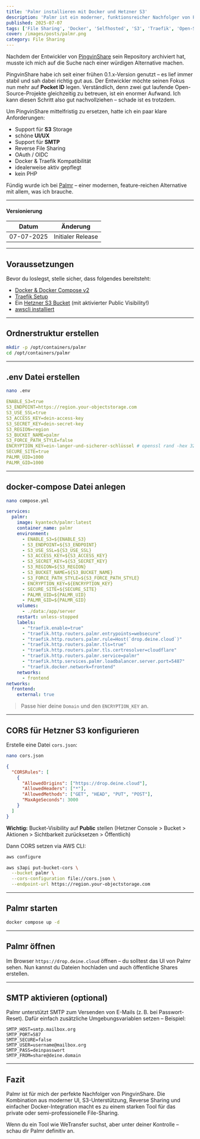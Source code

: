 ```yaml
---
title: 'Palmr installieren mit Docker und Hetzner S3'
description: 'Palmr ist ein moderner, funktionsreicher Nachfolger von PingvinShare mit Support für S3, SMTP, Reverse Sharing und vielem mehr.'
published: 2025-07-07
tags: ['File Sharing', 'Docker', 'Selfhosted', 'S3', 'Traefik', 'Open-Source']
cover: /images/posts/palmr.png
category: File Sharing
---
```


Nachdem der Entwickler von [PingvinShare](https://github.com/stonith404/pingvin-share) sein Repository archiviert hat, musste ich mich auf die Suche nach einer würdigen Alternative machen.

PingvinShare habe ich seit einer frühen 0.1.x-Version genutzt – es lief immer stabil und sah dabei richtig gut aus. Der Entwickler möchte seinen Fokus nun mehr auf **Pocket ID** legen. Verständlich, denn zwei gut laufende Open-Source-Projekte gleichzeitig zu betreuen, ist ein enormer Aufwand. Ich kann diesen Schritt also gut nachvollziehen – schade ist es trotzdem.

Um PingvinShare mittelfristig zu ersetzen, hatte ich ein paar klare Anforderungen:


- Support für **S3** Storage
- schöne **UI/UX**
- Support für **SMTP**
- Reverse File Sharing 
- OAuth / OIDC
- Docker & Traefik Kompatibilität
- idealerweise aktiv gepflegt
- kein PHP

Fündig wurde ich bei [Palmr](https://github.com/kyantech/Palmr) – einer modernen, feature-reichen Alternative mit allem, was ich brauche.

---

#### Versionierung
Datum | Änderung
--|--
07-07-2025| Initialer Release

---

## Voraussetzungen

Bevor du loslegst, stelle sicher, dass folgendes bereitsteht:

- [Docker & Docker Compose v2](/posts/server-setup#5-docker-und-docker-compose)
- [Traefik Setup](/posts/traefik)
- Ein [Hetzner S3 Bucket](https://docs.hetzner.com/de/storage-box/konsoleh/s3/) (mit aktivierter Public Visibility!)
- [awscli installiert](https://docs.aws.amazon.com/cli/latest/userguide/getting-started-install.html)

---

## Ordnerstruktur erstellen

```bash
mkdir -p /opt/containers/palmr
cd /opt/containers/palmr
````

---

## .env Datei erstellen

```bash
nano .env
```

```yaml
ENABLE_S3=true
S3_ENDPOINT=https://region.your-objectstorage.com
S3_USE_SSL=true
S3_ACCESS_KEY=dein-access-key
S3_SECRET_KEY=dein-secret-key
S3_REGION=region
S3_BUCKET_NAME=palmr
S3_FORCE_PATH_STYLE=false
ENCRYPTION_KEY=ein-langer-und-sicherer-schlüssel # openssl rand -hex 32
SECURE_SITE=true
PALMR_UID=1000
PALMR_GID=1000
```

---

## docker-compose Datei anlegen

```bash
nano compose.yml
```

```yaml title="compose.yml"
services:
  palmr:
    image: kyantech/palmr:latest
    container_name: palmr
    environment:
      - ENABLE_S3=${ENABLE_S3}
      - S3_ENDPOINT=${S3_ENDPOINT}
      - S3_USE_SSL=${S3_USE_SSL}
      - S3_ACCESS_KEY=${S3_ACCESS_KEY}
      - S3_SECRET_KEY=${S3_SECRET_KEY}
      - S3_REGION=${S3_REGION}
      - S3_BUCKET_NAME=${S3_BUCKET_NAME}
      - S3_FORCE_PATH_STYLE=${S3_FORCE_PATH_STYLE}
      - ENCRYPTION_KEY=${ENCRYPTION_KEY}
      - SECURE_SITE=${SECURE_SITE}
      - PALMR_UID=${PALMR_UID}
      - PALMR_GID=${PALMR_GID}
    volumes:
      - ./data:/app/server
    restart: unless-stopped
    labels:
      - "traefik.enable=true"
      - "traefik.http.routers.palmr.entrypoints=websecure"
      - "traefik.http.routers.palmr.rule=Host(`drop.deine.cloud`)"
      - "traefik.http.routers.palmr.tls=true"
      - "traefik.http.routers.palmr.tls.certresolver=cloudflare"
      - "traefik.http.routers.palmr.service=palmr"
      - "traefik.http.services.palmr.loadbalancer.server.port=5487"
      - "traefik.docker.network=frontend"
    networks:
      - frontend
networks:
  frontend:
    external: true
```

> Passe hier deine `Domain` und den `ENCRYPTION_KEY` an.

---

## CORS für Hetzner S3 konfigurieren

Erstelle eine Datei `cors.json`:

```bash
nano cors.json
```

```json
{
  "CORSRules": [
    {
      "AllowedOrigins": ["https://drop.deine.cloud"],
      "AllowedHeaders": ["*"],
      "AllowedMethods": ["GET", "HEAD", "PUT", "POST"],
      "MaxAgeSeconds": 3000
    }
  ]
}
```

**Wichtig:** Bucket-Visibility auf **Public** stellen (Hetzner Console > Bucket > Aktionen > Sichtbarkeit zurücksetzen > Öffentlich)

Dann CORS setzen via AWS CLI:

```bash
aws configure
```

```bash
aws s3api put-bucket-cors \
  --bucket palmr \
  --cors-configuration file://cors.json \
  --endpoint-url https://region.your-objectstorage.com
```

---

## Palmr starten

```bash
docker compose up -d
```

---

## Palmr öffnen

Im Browser `https://drop.deine.cloud` öffnen – du solltest das UI von Palmr sehen. Nun kannst du Dateien hochladen und auch öffentliche Shares erstellen.

---

## SMTP aktivieren (optional)

Palmr unterstützt SMTP zum Versenden von E-Mails (z. B. bei Passwort-Reset). Dafür einfach zusätzliche Umgebungsvariablen setzen – Beispiel:

```env
SMTP_HOST=smtp.mailbox.org
SMTP_PORT=587
SMTP_SECURE=false
SMTP_USER=username@mailbox.org
SMTP_PASS=deinpasswort
SMTP_FROM=share@deine.domain
```

---

## Fazit

Palmr ist für mich der perfekte Nachfolger von PingvinShare. Die Kombination aus moderner UI, S3-Unterstützung, Reverse Sharing und einfacher Docker-Integration macht es zu einem starken Tool für das private oder semi-professionelle File-Sharing.

Wenn du ein Tool wie WeTransfer suchst, aber unter deiner Kontrolle – schau dir Palmr definitiv an.

